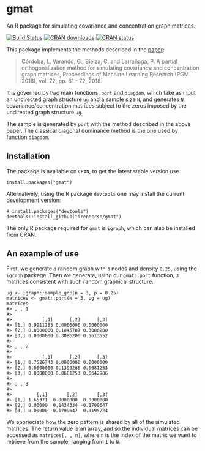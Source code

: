 <!-- README.md is generated from README.Rmd. Please edit that file -->
gmat
====

An R package for simulating covariance and concentration graph matrices.

[![Build
Status](https://travis-ci.org/irenecrsn/gmat.svg?branch=master)](https://travis-ci.org/irenecrsn/gmat)
[![CRAN
downloads](http://cranlogs.r-pkg.org/badges/grand-total/gmat)](http://cran.r-project.org/package=gmat)
[![CRAN
status](http://www.r-pkg.org/badges/version/gmat)](http://cran.r-project.org/package=gmat)

This package implements the methods described in the
[paper](http://proceedings.mlr.press/v72/cordoba18a.html):

> Córdoba, I., Varando, G., Bielza, C. and Larrañaga, P. A partial
> orthogonalization method for simulating covariance and concentration
> graph matrices, Proceedings of Machine Learning Research (PGM 2018),
> vol. 72, pp. 61 - 72, 2018.

It is governed by two main functions, `port` and `diagdom`, which take
as input an undirected graph structure `ug` and a sample size `N`, and
generates `N` covariance/concentration matrices subject to the zeros
imposed by the undirected graph structure `ug`.

The sample is generated by `port` with the method described in the above
paper. The classical diagonal dominance method is the one used by
function `diagdom`.

Installation
------------

The package is available on `CRAN`, to get the latest stable version use

    install.packages("gmat")

Alternatively, using the R package `devtools` one may install the
current development version:

    # install.packages("devtools")
    devtools::install_github("irenecrsn/gmat")

The only R package required for `gmat` is `igraph`, which can also be
installed from CRAN.

An example of use
-----------------

First, we generate a random graph with `3` nodes and density `0.25`,
using the `igraph` package. Then we generate, using our `gmat::port`
function, `3` matrices consistent with such random graphical structure.

    ug <- igraph::sample_gnp(n = 3, p = 0.25)
    matrices <- gmat::port(N = 3, ug = ug)
    matrices
    #> , , 1
    #> 
    #>           [,1]      [,2]      [,3]
    #> [1,] 0.9211285 0.0000000 0.0000000
    #> [2,] 0.0000000 0.1845707 0.3086200
    #> [3,] 0.0000000 0.3086200 0.5613552
    #> 
    #> , , 2
    #> 
    #>           [,1]      [,2]      [,3]
    #> [1,] 0.7526743 0.0000000 0.0000000
    #> [2,] 0.0000000 0.1399266 0.0681253
    #> [3,] 0.0000000 0.0681253 0.0642986
    #> 
    #> , , 3
    #> 
    #>         [,1]       [,2]       [,3]
    #> [1,] 1.65371  0.0000000  0.0000000
    #> [2,] 0.00000  0.1434334 -0.1709647
    #> [3,] 0.00000 -0.1709647  0.3195224

We apprieciate how the zero pattern is shared by all of the simulated
matrices. The return value is an array, and so the individual matrices
can be accessed as `matrices[, , n]`, where `n` is the index of the
matrix we want to retrieve from the sample, ranging from `1` to `N`.
